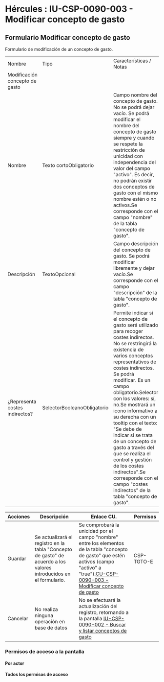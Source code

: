 # Hércules : IU\-CSP\-0090\-003 \- Modificar concepto de gasto



## Formulario Modificar concepto de gasto

Formulario de modificación de un concepto de gasto.



|  | | |
| --- | --- | --- |
| Nombre | Tipo | Características / Notas |
| Modificación concepto de gasto | | |
| Nombre | Texto cortoObligatorio | Campo nombre del concepto de gasto. No se podrá dejar vacío. Se podrá modificar el nombre del concepto de gasto siempre y cuando se respete la restricción de unicidad con independencia del valor del campo "activo". Es decir, no podrán existir dos conceptos de gasto con el mismo nombre estén o no activos.Se corresponde con el campo "nombre" de la tabla "concepto de gasto". |
| Descripción | TextoOpcional | Campo descripción del concepto de gasto. Se podrá modificar libremente y dejar vacío.Se corresponde con el campo "descripción" de la tabla "concepto de gasto". |
| ¿Representa costes indirectos? | SelectorBooleanoObligatorio | Permite indicar si el concepto de gasto será utilizado para recoger costes indirectos. No se restringirá la existencia de varios conceptos representativos de costes indirectos. Se podrá modificar. Es un campo obligatorio.Selector con los valores: sí, no.Se mostrará un icono informativo a su derecha con un tooltip con el texto: "Se debe de indicar si se trata de un concepto de gasto a través del que se realiza el control y gestión de los costes indirectos".Se corresponde con el campo "costes indirectos" de la tabla "concepto de gasto". |



| Acciones | Descripción | Enlace CU. | Permisos |
| --- | --- | --- | --- |
| Guardar | Se actualizará el registro en la tabla "Concepto de gasto" de acuerdo a los valores introducidos en el formulario. | Se comprobará la unicidad por el campo "nombre" entre los elementos de la tabla "concepto de gasto" que estén activos (campo "activo" a "true").[CU\-CSP\-0090\-003 \- Modificar concepto de gasto](/hercules/sgi-sistema-de-gestion-de-investigacion/requisitos-y-analisis-funcional/analisis-funcional-sgi-hercules/csp-modulo-de-convocatorias-ayudas-solicitudes-proyectos-y-contratos-y-grupos-de-investigacion/csp-casos-de-uso/cu-csp-0090-gestion-de-conceptos-de-gasto/cu-csp-0090-003-modificar-concepto-de-gasto.md "/hercules/sgi-sistema-de-gestion-de-investigacion/requisitos-y-analisis-funcional/analisis-funcional-sgi-hercules/csp-modulo-de-convocatorias-ayudas-solicitudes-proyectos-y-contratos-y-grupos-de-investigacion/csp-casos-de-uso/cu-csp-0090-gestion-de-conceptos-de-gasto/cu-csp-0090-003-modificar-concepto-de-gasto.md") | CSP\-TGTO\-E |
| Cancelar | No realiza ninguna operación en base de datos | No se efectuará la actualización del registro, retornando a la pantalla [IU\-CSP\-0090\-002 \- Buscar y listar conceptos de gasto](/hercules/sgi-sistema-de-gestion-de-investigacion/requisitos-y-analisis-funcional/analisis-funcional-sgi-hercules/csp-modulo-de-convocatorias-ayudas-solicitudes-proyectos-y-contratos-y-grupos-de-investigacion/csp-interfaz-de-usuario/iu-csp-0090-gestion-de-conceptos-de-gasto/iu-csp-0090-002-buscar-y-listar-conceptos-de-gasto.md "/hercules/sgi-sistema-de-gestion-de-investigacion/requisitos-y-analisis-funcional/analisis-funcional-sgi-hercules/csp-modulo-de-convocatorias-ayudas-solicitudes-proyectos-y-contratos-y-grupos-de-investigacion/csp-interfaz-de-usuario/iu-csp-0090-gestion-de-conceptos-de-gasto/iu-csp-0090-002-buscar-y-listar-conceptos-de-gasto.md") |  |

### Permisos de acceso a la pantalla

#### Por actor

#### Todos los permisos de acceso




